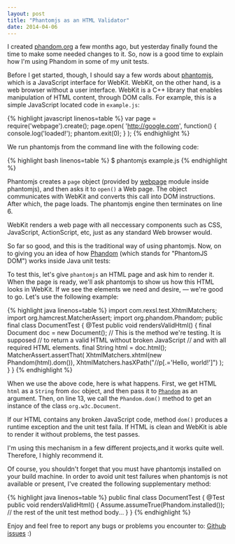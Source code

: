 ```yaml
---
layout: post
title: "Phantomjs as an HTML Validator"
date: 2014-04-06
---
```


I created [phandom.org](http://www.phandom.org) a few months ago,
but yesterday finally found the time to make some needed changes to it. So, now is a good time to
explain how I'm using Phandom in some of my unit tests.

Before I get started, though, I should say a few words about [phantomjs](http://phantomjs.org/), which is a
JavaScript interface for WebKit. WebKit, on the other hand, is a web browser without
a user interface. WebKit is a C++ library that enables manipulation of
HTML content, through DOM calls. For example, this is a simple JavaScript
located code in `example.js`:

{% highlight javascript linenos=table %}
var page = require('webpage').create();
page.open(
  'http://google.com',
  function() {
    console.log('loaded!');
    phantom.exit(0);
  }
);
{% endhighlight %}

We run phantomjs from the command line with the following code:

{% highlight bash linenos=table %}
$ phantomjs example.js
{% endhighlight %}

Phantomjs creates a `page` object
(provided by [webpage](https://github.com/ariya/phantomjs/wiki/API-Reference-WebPage)
module inside phantomjs), and then asks it to `open()` a Web page. The object
communicates with WebKit and converts this call into DOM instructions. After which, the page loads. The phantomjs engine then terminates on line 6.

WebKit renders a web page with all neccessary components such as CSS,
JavaScript, ActionScript, etc, just as any standard Web browser would. 

So far so good, and this is the traditional way of using phantomjs. Now, on to giving you an idea
of how [Phandom](http://www.phandom.org) (which stands for "PhantomJS DOM") works inside
Java unit tests:

To test this, let's give `phantomjs` an HTML page and ask him to render it. When the page is ready, we'll
ask phantomjs to show us how this HTML looks in WebKit. If we see the elements we need and desire,
&mdash; we're good to go. Let's use the following example:

{% highlight java linenos=table %}
import com.rexsl.test.XhtmlMatchers;
import org.hamcrest.MatcherAssert;
import org.phandom.Phandom;
public final class DocumentTest {
  @Test
  public void rendersValidHtml() {
    final Document doc = new Document();
    // This is the method we're testing. It is supposed
    // to return a valid HTML without broken JavaScript
    // and with all required HTML elements.
    final String html = doc.html();
    MatcherAssert.assertThat(
      XhtmlMatchers.xhtml(new Phandom(html).dom()),
      XhtmlMatchers.hasXPath("//p[.='Hello, world!']")
    );
  }
}
{% endhighlight %}

When we use the above code, here is what happens. First, we get HTML `html` as a `String`
from `doc` object, and then pass it to
[`Phandom`](http://www.phandom.org/apidocs-0.2.1/org/phandom/Phandom.html)
as an argument. Then,
on line 13, we call the `Phandom.dom()` method to get an instance
of the class `org.w3c.Document`.

If our HTML contains any broken JavaScript code, method `dom()` produces a runtime exception and the unit test faila. If HTML is clean and WebKit is able to render it without problems, the test passes.

I'm using this mechanism in a few different projects,and it works quite well. Therefore, I highly recommend it.

Of course, you shouldn't forget that you must have phantomjs installed on your
build machine. In order to avoid unit test failures when
phantomjs is not available or present, I've created the following supplementary method:

{% highlight java linenos=table %}
public final class DocumentTest {
  @Test
  public void rendersValidHtml() {
    Assume.assumeTrue(Phandom.installed());
    // the rest of the unit test method body...
  }
}
{% endhighlight %}

Enjoy and feel free to report any bugs or problems you encounter to:
[Github issues](https://github.com/yegor256/phandom/issues) :)
